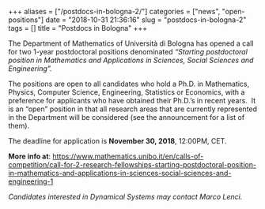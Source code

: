 +++
aliases = ["/postdocs-in-bologna-2/"]
categories = ["news", "open-positions"]
date = "2018-10-31 21:36:16"
slug = "postdocs-in-bologna-2"
tags = []
title = "Postdocs in Bologna"
+++

The Department of Mathematics of Università di Bologna has opened a call
for two 1-year postdoctoral positions denominated *“Starting
postdoctoral position in Mathematics and Applications in Sciences,
Social Sciences and Engineering”.*

The positions are open to all candidates who hold a Ph.D. in
Mathematics, Physics, Computer Science, Engineering, Statistics or
Economics, with a preference for applicants who have obtained their
Ph.D.’s in recent years.  It is an “open” position in that all research
areas that are currently represented in the Department will be
considered (see the announcement for a list of them).

The deadline for application is **November 30, 2018**, 12:00PM, CET.

**More info
at**: <https://www.mathematics.unibo.it/en/calls-of-competition/call-for-2-research-fellowships-starting-postdoctoral-position-in-mathematics-and-applications-in-sciences-social-sciences-and-engineering-1>

*Candidates interested in Dynamical Systems may contact Marco Lenci.*
